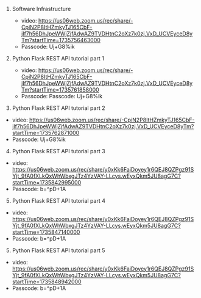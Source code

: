 1. Software Infrastructure 
    * video: https://us06web.zoom.us/rec/share/-CpiN2P8ItHZmkyTJ165CbF-jlf7h56DhJpeWWjZjfAdwAZ9TVDHtnC2oXz7k0zj.VxD_UCVEyceD8yTm?startTime=1735756463000
    * Passcode: Uj+G8%ik

2. Python Flask REST API tutorial part 1
   * video: https://us06web.zoom.us/rec/share/-CpiN2P8ItHZmkyTJ165CbF-jlf7h56DhJpeWWjZjfAdwAZ9TVDHtnC2oXz7k0zj.VxD_UCVEyceD8yTm?startTime=1735761858000
   * Passcode: Passcode: Uj+G8%ik

3.  Python Flask REST API tutorial part 2
   * video: https://us06web.zoom.us/rec/share/-CpiN2P8ItHZmkyTJ165CbF-jlf7h56DhJpeWWjZjfAdwAZ9TVDHtnC2oXz7k0zj.VxD_UCVEyceD8yTm?startTime=1735762871000
   * Passcode:  Uj+G8%ik

4.  Python Flask REST API tutorial part 3
   * video: https://us06web.zoom.us/rec/share/y0xKk6FaiDoyey1r6QEJ8QZPgz91SYjt_9fA0fXLkQxWhWbxgJTz4YzVAY-LLcys.wEyxQkm5JU8agG7C?startTime=1735842995000
   * Passcode:  b=^pD+1A

5.  Python Flask REST API tutorial part 4
   * video: https://us06web.zoom.us/rec/share/y0xKk6FaiDoyey1r6QEJ8QZPgz91SYjt_9fA0fXLkQxWhWbxgJTz4YzVAY-LLcys.wEyxQkm5JU8agG7C?startTime=1735847140000
   * Passcode:  b=^pD+1A

5.  Python Flask REST API tutorial part 5
   * video: https://us06web.zoom.us/rec/share/y0xKk6FaiDoyey1r6QEJ8QZPgz91SYjt_9fA0fXLkQxWhWbxgJTz4YzVAY-LLcys.wEyxQkm5JU8agG7C?startTime=1735848942000
   * Passcode:  b=^pD+1A